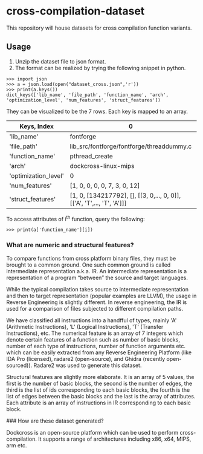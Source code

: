 # cross-compilation-dataset
This repository will house datasets for cross compilation function variants. 
## Usage
  1. Unzip the dataset file to json format.
  2. The format can be realized by trying the following snippet in python.
```
>>> import json
>>> a = json.load(open("dataset_cross.json",'r'))
>>> print(a.keys())
dict_keys(['lib_name', 'file_path', 'function_name', 'arch', 'optimization_level', 'num_features', 'struct_features'])
```
They can be visualized to be the 7 rows. Each key is mapped to an array.

|   Keys, Index| 0   |  ... |   
|---|---|---|
| 'lib_name'  | fontforge    |   |   
| 'file_path' | lib_src/fontforge/fontforge/threaddummy.c | | 
| 'function_name'  | pthread_create   |   |   
|  'arch' |  dockcross-linux-mips |   |   
| 'optimization_level' | 0 | | 
| 'num_features' | [1, 0, 0, 0, 0, 7, 3, 0, 12] | | 
| 'struct_features' |[1, 0, [134217792], [], [[3, 0,..., 0, 0]], [['A', 'T',..., 'T', 'A']]] | | 

To access attributes of i<sup>th</sup> function, query the following:
```
>>> print(a['function_name'][i])
```
### What are numeric and structural features?
<p>
To compare functions from cross platform binary files, they must be brought to a common ground. One such common ground is called intermediate representation a.k.a. IR. An intermediate representation is a representation of a program “between” the source and target languages. 
</p>
<p>
While the typical compilation takes source to intermediate representation and then to target representation (popular examples are LLVM), the usage in Reverse Engineering is slightly different. In reverse engineering, the IR is used for a comparison of files subjected to different compilation paths.
</p>
<p>
We have classified all instructions into a handfful of types, mainly 'A' (Arithmetic Instructions), 'L' (Logical Instructions), 'T' (Transfer Instructions), etc. The numerical feature is an array of 7 integers which denote certain features of a function such as number of basic blocks, number of each type of instructions, number of function arguments etc. which can be easily extracted from any Reverse Engineering Platform (like IDA Pro (licensed), radare2 (open-source), and Ghidra (recently open-sourced)). Radare2 was used to generate this dataset. 
</p>
<p>
  Structural features are slightly more elaborate. It is an array of 5 values, the first is the number of basic blocks, the second is the number of edges, the third is the list of ids corresponding to each basic blocks, the fourth is the list of edges between the basic blocks and the last is the array of attributes. Each attribute is an array of instructions in IR corresponding to each basic block.
</p>
### How are these dataset generated?
<p>
  Dockcross is an open-source platform which can be used to perform cross-compilation. It supports a range of architectures including x86, x64, MIPS, arm etc.
</p>
